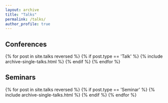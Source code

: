 ```yaml
---
layout: archive
title: "Talks"
permalink: /talks/
author_profile: true
---
```


<h2>Conferences</h2>
  {% for post in site.talks reversed %} 
    {% if post.type == 'Talk' %} 
      {% include archive-single-talks.html %}
    {% endif %}
  {% endfor %}

<h2>Seminars</h2>
{% for post in site.talks reversed %}
  {% if post.type == 'Seminar' %} 
    {% include archive-single-talks.html %}
  {% endif %}
{% endfor %}
